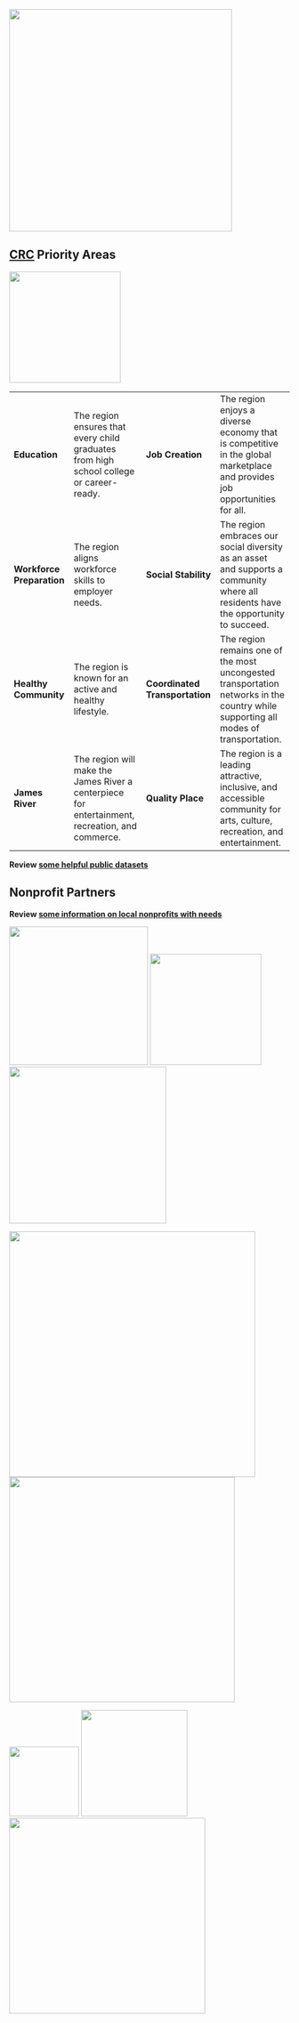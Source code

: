 <img src="https://user-images.githubusercontent.com/3732476/28695957-6356a396-7300-11e7-9203-50b7fb4bf640.png" width="400"/>

## [CRC](https://www.capitalregioncollaborative.com/) Priority Areas

<img src="https://user-images.githubusercontent.com/3732476/28701151-2e2d0b98-7322-11e7-8bea-d121867f5cf5.jpg" width="200"/> 

|| | | |
|-|-|-|-|
| __Education__| The region ensures that every child graduates from high school college or career-ready. |__Job Creation__ | The region enjoys a diverse economy that is competitive in the global marketplace and provides job opportunities for all. |
|__Workforce Preparation__| The region aligns workforce skills to employer needs. |__Social Stability__ | The region embraces our social diversity as an asset and supports a community where all residents have the opportunity to succeed.|
|__Healthy Community__| The region is known for an active and healthy lifestyle. |__Coordinated Transportation__ | The region remains one of the most uncongested transportation networks in the country while supporting all modes of transportation. |
|__James River__| The region will make the James River a centerpiece for entertainment, recreation, and commerce. | __Quality Place__| The region is a leading attractive, inclusive, and accessible community for arts, culture, recreation, and entertainment. |


**Review [some helpful public datasets](https://github.com/RVATech/communiTECH2017/blob/master/datasets.md)**

### 

## Nonprofit Partners

**Review [some information on local nonprofits with needs](https://github.com/RVATech/communiTECH2017/blob/master/Communitech%20Nonprofit%20Partners.pdf)**

<img src="https://user-images.githubusercontent.com/3732476/28696483-cf617fd6-7303-11e7-891d-4d1e0fb836cb.jpg" width="249"/>  <img src="https://user-images.githubusercontent.com/3732476/28696486-cf6509c6-7303-11e7-870c-cb41081bf4c7.jpg" width="200"/>  <img src="https://user-images.githubusercontent.com/3732476/28696485-cf6219c8-7303-11e7-91e3-fdb3aec2d64e.jpg" width="282"/>

<img src="https://user-images.githubusercontent.com/3732476/28696488-cf6d9eec-7303-11e7-9bf2-8ced9a672872.png" width="442"/>  <img src="https://user-images.githubusercontent.com/3732476/28696487-cf6d676a-7303-11e7-84cf-21f3c96e0b28.gif" width="405"/>

<img src="https://user-images.githubusercontent.com/3732476/28696484-cf61d990-7303-11e7-88ee-38d3a288d865.png" height="125"/>   <img src="https://user-images.githubusercontent.com/3732476/28696481-cf5e73e0-7303-11e7-96c8-db09b6c23a16.png" width="191"/>    <img src="https://user-images.githubusercontent.com/3732476/28696482-cf6007d2-7303-11e7-8efc-9cb69383a6d9.jpg" width="352"/>
